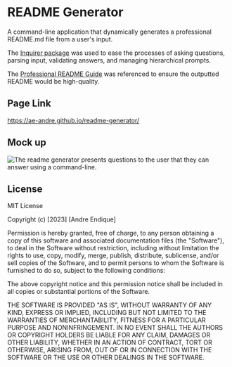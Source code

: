 # README Generator

A command-line application that dynamically generates a professional README.md file from a user's input.

The [Inquirer package](https://www.npmjs.com/package/inquirer/v/8.2.4) was used to ease the processes of asking questions, parsing input, validating answers, and managing hierarchical prompts.

The [Professional README Guide](https://coding-boot-camp.github.io/full-stack/github/professional-readme-guide) was referenced to ensure the outputted README would be high-quality.

## Page Link

https://ae-andre.github.io/readme-generator/

## Mock up

![The readme generator presents questions to the user that they can answer using a command-line.](https://github.com/ae-andre/readme-generator/blob/main/assets/media/readme-preview-optimized.gif)

## License

MIT License

Copyright (c) [2023] [Andre Endique]

Permission is hereby granted, free of charge, to any person obtaining a copy
of this software and associated documentation files (the "Software"), to deal
in the Software without restriction, including without limitation the rights
to use, copy, modify, merge, publish, distribute, sublicense, and/or sell
copies of the Software, and to permit persons to whom the Software is
furnished to do so, subject to the following conditions:

The above copyright notice and this permission notice shall be included in all
copies or substantial portions of the Software.

THE SOFTWARE IS PROVIDED "AS IS", WITHOUT WARRANTY OF ANY KIND, EXPRESS OR
IMPLIED, INCLUDING BUT NOT LIMITED TO THE WARRANTIES OF MERCHANTABILITY,
FITNESS FOR A PARTICULAR PURPOSE AND NONINFRINGEMENT. IN NO EVENT SHALL THE
AUTHORS OR COPYRIGHT HOLDERS BE LIABLE FOR ANY CLAIM, DAMAGES OR OTHER
LIABILITY, WHETHER IN AN ACTION OF CONTRACT, TORT OR OTHERWISE, ARISING FROM,
OUT OF OR IN CONNECTION WITH THE SOFTWARE OR THE USE OR OTHER DEALINGS IN THE
SOFTWARE.
